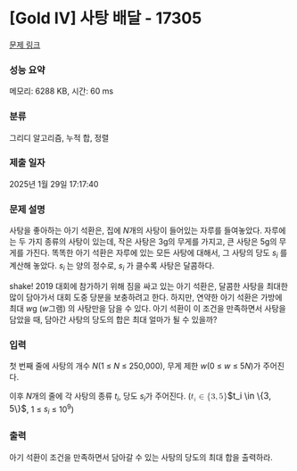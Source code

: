 # [Gold IV] 사탕 배달 - 17305 

[문제 링크](https://www.acmicpc.net/problem/17305) 

### 성능 요약

메모리: 6288 KB, 시간: 60 ms

### 분류

그리디 알고리즘, 누적 합, 정렬

### 제출 일자

2025년 1월 29일 17:17:40

### 문제 설명

<p>사탕을 좋아하는 아기 석환은, 집에 <em>N</em>개의 사탕이 들어있는 자루를 들여놓았다. 자루에는 두 가지 종류의 사탕이 있는데, 작은 사탕은 3g의 무게를 가지고, 큰 사탕은 5g의 무게를 가진다. 똑똑한 아기 석환은 자루에 있는 모든 사탕에 대해서, 그 사탕의 당도 <em>s<sub>i</sub></em> 를 계산해 놓았다. <em>s<sub>i </sub></em>는 양의 정수로, <em>s<sub>i</sub></em> 가 클수록 사탕은 달콤하다.</p>

<p>shake! 2019 대회에 참가하기 위해 짐을 싸고 있는 아기 석환은, 달콤한 사탕을 최대한 많이 담아가서 대회 도중 당분을 보충하려고 한다. 하지만, 연약한 아기 석환은 가방에 최대 <em>w</em>g (<em>w</em>그램) 의 사탕만을 담을 수 있다. 아기 석환이 이 조건을 만족하면서 사탕을 담았을 때, 담아간 사탕의 당도의 합은 최대 얼마가 될 수 있을까?</p>

### 입력 

 <p>첫 번째 줄에 사탕의 개수 <em>N</em>(1 ≤ <em>N</em> ≤ 250,000), 무게 제한 <em>w</em>(0 ≤ <em>w</em> ≤ 5<em>N</em>)가 주어진다.</p>

<p>이후 <em>N</em>개의 줄에 각 사탕의 종류 <em>t<sub>i</sub></em>,  당도 <em>s<sub>i</sub></em>가 주어진다. (<mjx-container class="MathJax" jax="CHTML" style="font-size: 109%; position: relative;"><mjx-math class="MJX-TEX" aria-hidden="true"><mjx-msub><mjx-mi class="mjx-i"><mjx-c class="mjx-c1D461 TEX-I"></mjx-c></mjx-mi><mjx-script style="vertical-align: -0.15em;"><mjx-mi class="mjx-i" size="s"><mjx-c class="mjx-c1D456 TEX-I"></mjx-c></mjx-mi></mjx-script></mjx-msub><mjx-mo class="mjx-n" space="4"><mjx-c class="mjx-c2208"></mjx-c></mjx-mo><mjx-mo class="mjx-n" space="4"><mjx-c class="mjx-c7B"></mjx-c></mjx-mo><mjx-mn class="mjx-n"><mjx-c class="mjx-c33"></mjx-c></mjx-mn><mjx-mo class="mjx-n"><mjx-c class="mjx-c2C"></mjx-c></mjx-mo><mjx-mn class="mjx-n" space="2"><mjx-c class="mjx-c35"></mjx-c></mjx-mn><mjx-mo class="mjx-n"><mjx-c class="mjx-c7D"></mjx-c></mjx-mo></mjx-math><mjx-assistive-mml unselectable="on" display="inline"><math xmlns="http://www.w3.org/1998/Math/MathML"><msub><mi>t</mi><mi>i</mi></msub><mo>∈</mo><mo fence="false" stretchy="false">{</mo><mn>3</mn><mo>,</mo><mn>5</mn><mo fence="false" stretchy="false">}</mo></math></mjx-assistive-mml><span aria-hidden="true" class="no-mathjax mjx-copytext">$t_i \in \{3, 5\}$</span></mjx-container>, 1 ≤ <em>s<sub>i</sub></em> ≤ 10<sup>9</sup>)</p>

### 출력 

 <p>아기 석환이 조건을 만족하면서 담아갈 수 있는 사탕의 당도의 최대 합을 출력하라.</p>

